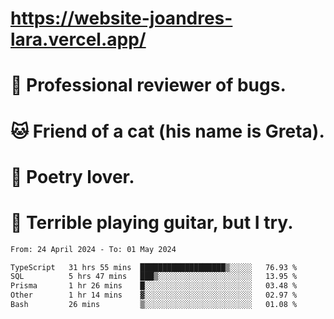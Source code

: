 # https://website-joandres-lara.vercel.app/
# 🐛 Professional reviewer of bugs.
# 🐱 Friend of a cat (his name is Greta).
# 📜 Poetry lover.
# 🎸 Terrible playing guitar, but I try.

<!--START_SECTION:waka-->

```txt
From: 24 April 2024 - To: 01 May 2024

TypeScript   31 hrs 55 mins  ███████████████████▒░░░░░   76.93 %
SQL          5 hrs 47 mins   ███▒░░░░░░░░░░░░░░░░░░░░░   13.95 %
Prisma       1 hr 26 mins    █░░░░░░░░░░░░░░░░░░░░░░░░   03.48 %
Other        1 hr 14 mins    ▓░░░░░░░░░░░░░░░░░░░░░░░░   02.97 %
Bash         26 mins         ▒░░░░░░░░░░░░░░░░░░░░░░░░   01.08 %
```

<!--END_SECTION:waka-->
